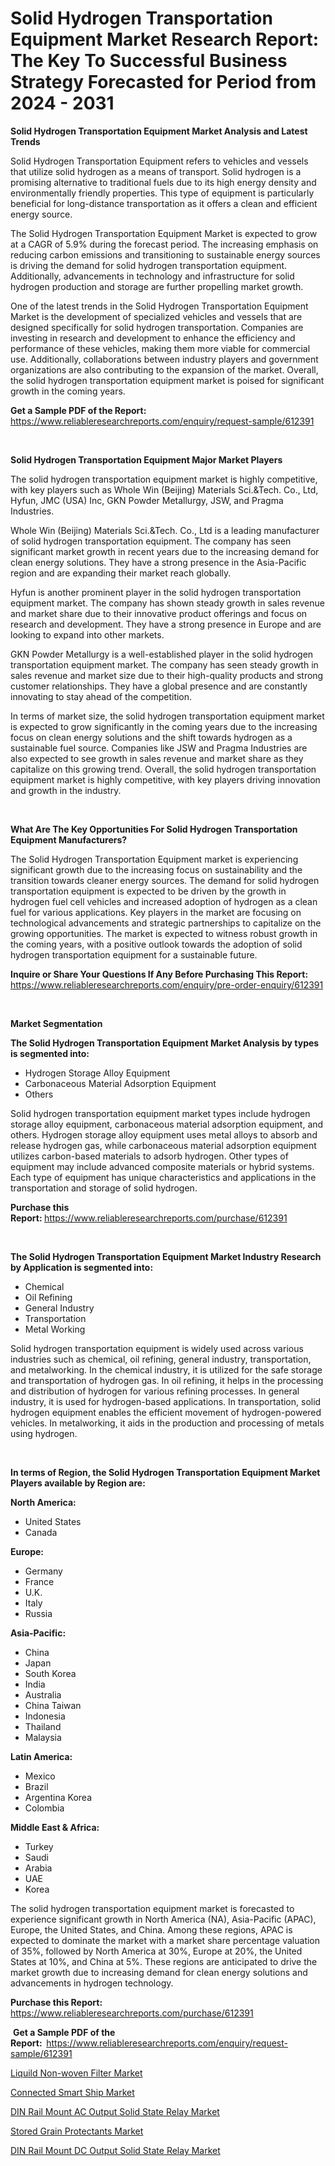 <p><h1>Solid Hydrogen Transportation Equipment Market Research Report: The Key To Successful Business Strategy Forecasted for Period from 2024 - 2031</h1></p><p><strong>Solid Hydrogen Transportation Equipment Market Analysis and Latest Trends</strong></p>
<p><p>Solid Hydrogen Transportation Equipment refers to vehicles and vessels that utilize solid hydrogen as a means of transport. Solid hydrogen is a promising alternative to traditional fuels due to its high energy density and environmentally friendly properties. This type of equipment is particularly beneficial for long-distance transportation as it offers a clean and efficient energy source.</p><p>The Solid Hydrogen Transportation Equipment Market is expected to grow at a CAGR of 5.9% during the forecast period. The increasing emphasis on reducing carbon emissions and transitioning to sustainable energy sources is driving the demand for solid hydrogen transportation equipment. Additionally, advancements in technology and infrastructure for solid hydrogen production and storage are further propelling market growth.</p><p>One of the latest trends in the Solid Hydrogen Transportation Equipment Market is the development of specialized vehicles and vessels that are designed specifically for solid hydrogen transportation. Companies are investing in research and development to enhance the efficiency and performance of these vehicles, making them more viable for commercial use. Additionally, collaborations between industry players and government organizations are also contributing to the expansion of the market. Overall, the solid hydrogen transportation equipment market is poised for significant growth in the coming years.</p></p>
<p><strong>Get a Sample PDF of the Report:&nbsp;</strong> <a href="https://www.reliableresearchreports.com/enquiry/request-sample/612391">https://www.reliableresearchreports.com/enquiry/request-sample/612391</a></p>
<p>&nbsp;</p>
<p><strong>Solid Hydrogen Transportation Equipment Major Market Players</strong></p>
<p><p>The solid hydrogen transportation equipment market is highly competitive, with key players such as Whole Win (Beijing) Materials Sci.&Tech. Co., Ltd, Hyfun, JMC (USA) Inc, GKN Powder Metallurgy, JSW, and Pragma Industries. </p><p>Whole Win (Beijing) Materials Sci.&Tech. Co., Ltd is a leading manufacturer of solid hydrogen transportation equipment. The company has seen significant market growth in recent years due to the increasing demand for clean energy solutions. They have a strong presence in the Asia-Pacific region and are expanding their market reach globally.</p><p>Hyfun is another prominent player in the solid hydrogen transportation equipment market. The company has shown steady growth in sales revenue and market share due to their innovative product offerings and focus on research and development. They have a strong presence in Europe and are looking to expand into other markets.</p><p>GKN Powder Metallurgy is a well-established player in the solid hydrogen transportation equipment market. The company has seen steady growth in sales revenue and market size due to their high-quality products and strong customer relationships. They have a global presence and are constantly innovating to stay ahead of the competition.</p><p>In terms of market size, the solid hydrogen transportation equipment market is expected to grow significantly in the coming years due to the increasing focus on clean energy solutions and the shift towards hydrogen as a sustainable fuel source. Companies like JSW and Pragma Industries are also expected to see growth in sales revenue and market share as they capitalize on this growing trend. Overall, the solid hydrogen transportation equipment market is highly competitive, with key players driving innovation and growth in the industry.</p></p>
<p>&nbsp;</p>
<p><strong>What Are The Key Opportunities For Solid Hydrogen Transportation Equipment Manufacturers?</strong></p>
<p><p>The Solid Hydrogen Transportation Equipment market is experiencing significant growth due to the increasing focus on sustainability and the transition towards cleaner energy sources. The demand for solid hydrogen transportation equipment is expected to be driven by the growth in hydrogen fuel cell vehicles and increased adoption of hydrogen as a clean fuel for various applications. Key players in the market are focusing on technological advancements and strategic partnerships to capitalize on the growing opportunities. The market is expected to witness robust growth in the coming years, with a positive outlook towards the adoption of solid hydrogen transportation equipment for a sustainable future.</p></p>
<p><strong>Inquire or Share Your Questions If Any Before Purchasing This Report:</strong> <a href="https://www.reliableresearchreports.com/enquiry/pre-order-enquiry/612391">https://www.reliableresearchreports.com/enquiry/pre-order-enquiry/612391</a></p>
<p>&nbsp;</p>
<p><strong>Market Segmentation</strong></p>
<p><strong>The Solid Hydrogen Transportation Equipment Market Analysis by types is segmented into:</strong></p>
<p><ul><li>Hydrogen Storage Alloy Equipment</li><li>Carbonaceous Material Adsorption Equipment</li><li>Others</li></ul></p>
<p><p>Solid hydrogen transportation equipment market types include hydrogen storage alloy equipment, carbonaceous material adsorption equipment, and others. Hydrogen storage alloy equipment uses metal alloys to absorb and release hydrogen gas, while carbonaceous material adsorption equipment utilizes carbon-based materials to adsorb hydrogen. Other types of equipment may include advanced composite materials or hybrid systems. Each type of equipment has unique characteristics and applications in the transportation and storage of solid hydrogen.</p></p>
<p><strong>Purchase this Report:&nbsp;</strong><a href="https://www.reliableresearchreports.com/purchase/612391">https://www.reliableresearchreports.com/purchase/612391</a></p>
<p>&nbsp;</p>
<p><strong>The Solid Hydrogen Transportation Equipment Market Industry Research by Application is segmented into:</strong></p>
<p><ul><li>Chemical</li><li>Oil Refining</li><li>General Industry</li><li>Transportation</li><li>Metal Working</li></ul></p>
<p><p>Solid hydrogen transportation equipment is widely used across various industries such as chemical, oil refining, general industry, transportation, and metalworking. In the chemical industry, it is utilized for the safe storage and transportation of hydrogen gas. In oil refining, it helps in the processing and distribution of hydrogen for various refining processes. In general industry, it is used for hydrogen-based applications. In transportation, solid hydrogen equipment enables the efficient movement of hydrogen-powered vehicles. In metalworking, it aids in the production and processing of metals using hydrogen.</p></p>
<p>&nbsp;</p>
<p><strong>In terms of Region, the Solid Hydrogen Transportation Equipment Market Players available by Region are:</strong></p>
<p>
    <p> <strong> North America: </strong>
        <ul>
            <li>United States</li>
            <li>Canada</li>
        </ul>
        </p> 
    <p> <strong> Europe: </strong>
        <ul>
            <li>Germany</li>
            <li>France</li>
            <li>U.K.</li>
            <li>Italy</li>
            <li>Russia</li>
        </ul>
        </p> 
    <p> <strong> Asia-Pacific: </strong>
        <ul>
            <li>China</li>
            <li>Japan</li>
            <li>South Korea</li>
            <li>India</li>
            <li>Australia</li>
            <li>China Taiwan</li>
            <li>Indonesia</li>
            <li>Thailand</li>
            <li>Malaysia</li>
        </ul>
        </p> 
    <p> <strong> Latin America: </strong>
        <ul>
            <li>Mexico</li>
            <li>Brazil</li>
            <li>Argentina Korea</li>
            <li>Colombia</li>
        </ul>
        </p> 
    <p> <strong> Middle East & Africa: </strong>
        <ul>
            <li>Turkey</li>
            <li>Saudi</li>
            <li>Arabia</li>
            <li>UAE</li>
            <li>Korea</li>
        </ul>
    </p>
    </p>
<p><p>The solid hydrogen transportation equipment market is forecasted to experience significant growth in North America (NA), Asia-Pacific (APAC), Europe, the United States, and China. Among these regions, APAC is expected to dominate the market with a market share percentage valuation of 35%, followed by North America at 30%, Europe at 20%, the United States at 10%, and China at 5%. These regions are anticipated to drive the market growth due to increasing demand for clean energy solutions and advancements in hydrogen technology.</p></p>
<p><strong>Purchase this Report: </strong><a href="https://www.reliableresearchreports.com/purchase/612391">https://www.reliableresearchreports.com/purchase/612391</a></p>
<p>&nbsp;<strong>Get a Sample PDF of the Report:&nbsp;&nbsp;</strong><a href="https://www.reliableresearchreports.com/enquiry/request-sample/612391">https://www.reliableresearchreports.com/enquiry/request-sample/612391</a></p>
<p><strong></strong></p>
<p><p><a href="https://five-trouble-98a.notion.site/Liquild-Non-woven-Filter-Market-Size-Share-Trends-Analysis-Report-By-Application-Regional-Outloo-e37e56abb5014533a496112ef359023a">Liquild Non-woven Filter Market</a></p><p><a href="https://nifty-kite-d51.notion.site/Connected-Smart-Ship-Market-Size-Focuses-on-Market-Dynamics-In-Depth-Analysis-and-Future-Projection-959e75b7948a4320a34f04c392e96e13">Connected Smart Ship Market</a></p><p><a href="https://view.publitas.com/reportprime-1/din-rail-mount-ac-output-solid-state-relay-market-research-report-provides-critical-insights-that-can-help-shape-business-development-and-investment-strategies/">DIN Rail Mount AC Output Solid State Relay Market</a></p><p><a href="https://ivy-potential-64b.notion.site/Decoding-the-Stored-Grain-Protectants-Market-A-Deep-Dive-into-the-Latest-Market-Trends-Market-Segm-51c077d774224722b45604ec4ee689a0">Stored Grain Protectants Market</a></p><p><a href="https://view.publitas.com/reportprime-1/din-rail-mount-dc-output-solid-state-relay-market-growth-market-trends-covid-19-impact-and-forecasts-for-period-from-2024-2031/">DIN Rail Mount DC Output Solid State Relay Market</a></p></p>
